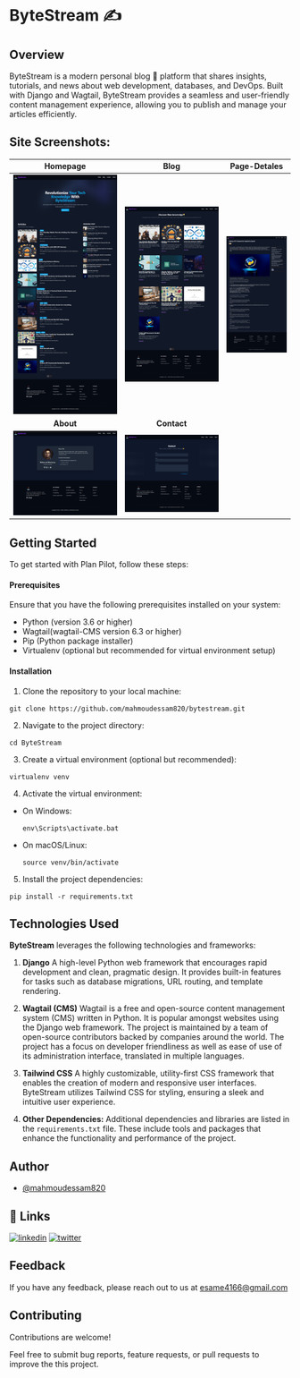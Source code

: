# ByteStream ✍️

## Overview

ByteStream is a modern personal blog 📝 platform that shares insights, tutorials, and news about web development, databases, and DevOps. Built with Django and Wagtail, ByteStream provides a seamless and user-friendly content management experience, allowing you to publish and manage your articles efficiently.


## Site Screenshots:

| **Homepage**  | **Blog**  | **Page-Detales**  |
|:---:|:---:|:---:|
| ![](screenshots/home.png)| ![](screenshots/blog.png) | ![](screenshots/blog-details.png) |
| **About**  | **Contact**  | 
| ![](screenshots/about.png)| ![](screenshots/contact.png) | 


## Getting Started

To get started with Plan Pilot, follow these steps:

#### Prerequisites

Ensure that you have the following prerequisites installed on your system:

- Python (version 3.6 or higher)
- Wagtail(wagtail-CMS version 6.3 or higher)
- Pip (Python package installer)
- Virtualenv (optional but recommended for virtual environment setup)

#### Installation

1. Clone the repository to your local machine:
```
git clone https://github.com/mahmoudessam820/bytestream.git
```

2. Navigate to the project directory:
```
cd ByteStream
```

3. Create a virtual environment (optional but recommended):
```
virtualenv venv
```

4. Activate the virtual environment:
- On Windows:
    ```
    env\Scripts\activate.bat
    ```
- On macOS/Linux:
    ```
    source venv/bin/activate
    ```

5. Install the project dependencies:
```
pip install -r requirements.txt
```

## Technologies Used

**ByteStream** leverages the following technologies and frameworks:

1. **Django** A high-level Python web framework that encourages rapid development and clean, pragmatic design. It provides built-in features for tasks such as database migrations, URL routing, and template rendering.

2. **Wagtail (CMS)** Wagtail is a free and open-source content management system (CMS) written in Python. It is popular amongst websites using the Django web framework. The project is maintained by a team of open-source contributors backed by companies around the world.  The project has a focus on developer friendliness  as well as ease of use of its administration interface, translated in multiple languages.

2. **Tailwind CSS** A highly customizable, utility-first CSS framework that enables the creation of modern and responsive user interfaces. ByteStream utilizes Tailwind CSS for styling, ensuring a sleek and intuitive user experience.

3. **Other Dependencies:**  Additional dependencies and libraries are listed in the `requirements.txt` file. These include tools and packages that enhance the functionality and performance of the project.


## Author

- [@mahmoudessam820](https://github.com/mahmoudessam820)

## 🔗 Links

[![linkedin](https://img.shields.io/badge/linkedin-0A66C2?style=for-the-badge&logo=linkedin&logoColor=white)](https://www.linkedin.com/in/mahmoud-el-kariouny-822719149/)
[![twitter](https://img.shields.io/badge/twitter-1DA1F2?style=for-the-badge&logo=twitter&logoColor=white)](https://twitter.com/Mahmoud42275)


## Feedback

If you have any feedback, please reach out to us at esame4166@gmail.com


## Contributing

Contributions are welcome! 

Feel free to submit bug reports, feature requests, or pull requests to improve the this project.